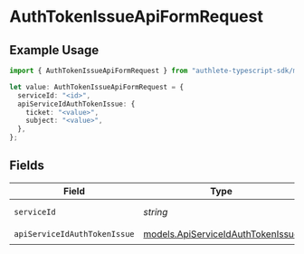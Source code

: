 # AuthTokenIssueApiFormRequest

## Example Usage

```typescript
import { AuthTokenIssueApiFormRequest } from "authlete-typescript-sdk/models/operations";

let value: AuthTokenIssueApiFormRequest = {
  serviceId: "<id>",
  apiServiceIdAuthTokenIssue: {
    ticket: "<value>",
    subject: "<value>",
  },
};
```

## Fields

| Field                                                                           | Type                                                                            | Required                                                                        | Description                                                                     |
| ------------------------------------------------------------------------------- | ------------------------------------------------------------------------------- | ------------------------------------------------------------------------------- | ------------------------------------------------------------------------------- |
| `serviceId`                                                                     | *string*                                                                        | :heavy_check_mark:                                                              | A service ID.                                                                   |
| `apiServiceIdAuthTokenIssue`                                                    | [models.ApiServiceIdAuthTokenIssue](../../models/apiserviceidauthtokenissue.md) | :heavy_check_mark:                                                              | N/A                                                                             |
